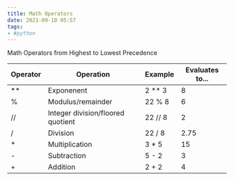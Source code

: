 ```yaml
---
title: Math Operators
date: 2021-09-10 05:57
tags:
- #python
---
```


Math Operators from Highest to Lowest Precedence

| **Operator** | **Operation**                     | **Example** | **Evaluates to...** |
|--------------|-----------------------------------|-------------|---------------------|
| \*\*         | Exponenent                        | 2 ** 3      | 8                   |
| %            | Modulus/remainder                 | 22 % 8      | 6                   |
| //           | Integer division/floored quotient | 22 // 8     | 2                   |
| /            | Division                          | 22 / 8      | 2.75                |
| \*           | Multiplication                    | 3 * 5       | 15                  |
| -            | Subtraction                       | 5 - 2       | 3                   |
| +            | Addition                          | 2 + 2       | 4                   |

